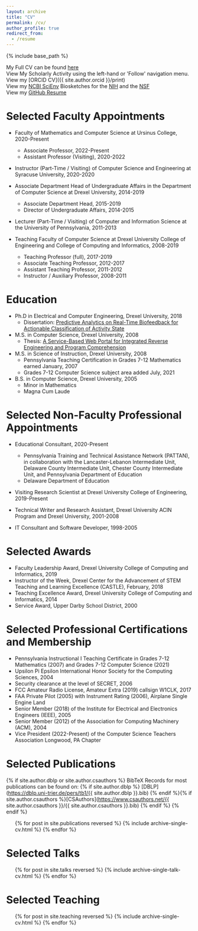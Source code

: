 ```yaml
---
layout: archive
title: "CV"
permalink: /cv/
author_profile: true
redirect_from:
  - /resume
---
```


{% include base_path %}

My Full CV can be found [here](/files/CV.pdf)    
View My Scholarly Activity using the left-hand or 'Follow' navigation menu.  
View my [ORCID CV]({{ site.author.orcid }}/print)  
View my [NCBI SciEnv](https://www.ncbi.nlm.nih.gov/sciencv/) Biosketches for the [NIH](https://www.ncbi.nlm.nih.gov/myncbi/william.mongan.1/cv/548372/) and the [NSF](https://www.ncbi.nlm.nih.gov/myncbi/william.mongan.1/cv/313815/)  
View my [GitHub Resume](https://resume.github.io/?BillJr99)

Selected Faculty Appointments
======
* Faculty of Mathematics and Computer Science at Ursinus College, 2020-Present
  * Associate Professor, 2022-Present
  * Assistant Professor (Visiting), 2020-2022

* Instructor (Part-Time / Visiting) of Computer Science and Engineering at Syracuse University, 2020-2020

* Associate Department Head of Undergraduate Affairs in the Department of Computer Science at Drexel University, 2014-2019
  * Associate Department Head, 2015-2019
  * Director of Undergraduate Affairs, 2014-2015

* Lecturer (Part-Time / Visiting) of Computer and Information Science at the University of Pennsylvania, 2011-2013

* Teaching Faculty of Computer Science at Drexel University College of Engineering and College of Computing and Informatics, 2008-2019
  * Teaching Professor (full), 2017-2019
  * Associate Teaching Professor, 2012-2017
  * Assistant Teaching Professor, 2011-2012
  * Instructor / Auxiliary Professor, 2008-2011

Education
======
* Ph.D in Electrical and Computer Engineering, Drexel University, 2018
  * Dissertation: [Predictive Analytics on Real-Time Biofeedback for Actionable Classification of Activity State](/publication/dissertation)
* M.S. in Computer Science, Drexel University, 2008
  * Thesis: [A Service-Based Web Portal for Integrated Reverse Engineering and Program Comprehension](/publication/msthesis)
* M.S. in Science of Instruction, Drexel University, 2008
  * Pennsylvania Teaching Certification in Grades 7-12 Mathematics earned January, 2007
  * Grades 7-12 Computer Science subject area added July, 2021
* B.S. in Computer Science, Drexel University, 2005
  * Minor in Mathematics
  * Magna Cum Laude
  
Selected Non-Faculty Professional Appointments
======
* Educational Consultant, 2020-Present
  * Pennsylvania Training and Technical Assistance Network (PATTAN), in collaboration with the Lancaster-Lebanon Intermediate Unit, Delaware County Intermediate Unit, Chester County Intermediate Unit, and Pennsylvania Department of Education
  * Delaware Department of Education
  
* Visiting Research Scientist at Drexel University College of Engineering, 2019-Present

* Technical Writer and Research Assistant, Drexel University ACIN Program and Drexel University, 2001-2008

* IT Consultant and Software Developer, 1998-2005

Selected Awards
======
* Faculty Leadership Award, Drexel University College of Computing and Informatics, 2019
* Instructor of the Week, Drexel Center for the Advancement of STEM Teaching and Learning Excellence (CASTLE), February, 2018
* Teaching Excellence Award, Drexel University College of Computing and Informatics, 2014
* Service Award, Upper Darby School District, 2000

Selected Professional Certifications and Membership
======
* Pennsylvania Instructional I Teaching Certificate in Grades 7-12 Mathematics (2007) and Grades 7-12 Computer Science (2021)
* Upsilon Pi Epsilon International Honor Society for the Computing Sciences, 2004
* Security clearance at the level of SECRET, 2006
* FCC Amateur Radio License, Amateur Extra (2019) callsign W1CLK, 2017
* FAA Private Pilot (2005) with Instrument Rating (2006), Airplane Single Engine Land
* Senior Member (2018) of the Institute for Electrical and Electronics Engineers (IEEE), 2005
* Senior Member (2012) of the Association for Computing Machinery (ACM), 2004
* Vice President (2022-Present) of the Computer Science Teachers Association Longwood, PA Chapter

Selected Publications
======
{% if site.author.dblp or site.author.csauthors %}
BibTeX Records for most publications can be found on: {% if site.author.dblp %}
[DBLP](https://dblp.uni-trier.de/pers/tb1/{{ site.author.dblp }}.bib) {% endif %}{% if site.author.csauthors %}[CSAuthors](https://www.csauthors.net/{{ site.author.csauthors }}/{{ site.author.csauthors }}.bib) {% endif %}
{% endif %}

  <ul>{% for post in site.publications reversed %}
    {% include archive-single-cv.html %}
  {% endfor %}</ul>
  
Selected Talks
======
  <ul>{% for post in site.talks reversed %}
    {% include archive-single-talk-cv.html %}
  {% endfor %}</ul>
  
Selected Teaching
======
  <ul>{% for post in site.teaching reversed %}
    {% include archive-single-cv.html %}
  {% endfor %}</ul>
